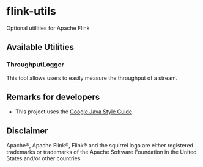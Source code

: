 # flink-utils
Optional utilities for Apache Flink

## Available Utilities

### ThroughputLogger

This tool allows users to easily measure the throughput of a stream.

## Remarks for developers

* This project uses the [Google Java Style Guide](https://google.github.io/styleguide/javaguide.html).


## Disclaimer

Apache®, Apache Flink®, Flink® and the squirrel logo are either registered trademarks or trademarks of the Apache Software Foundation in the United States and/or other countries.
